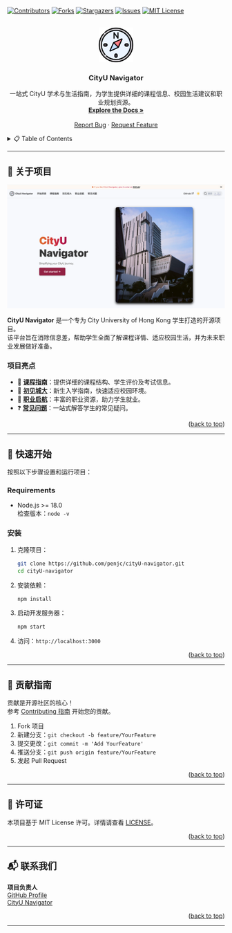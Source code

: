 <!-- PROJECT SHIELDS -->
[![Contributors][contributors-shield]][contributors-url]
[![Forks][forks-shield]][forks-url]
[![Stargazers][stars-shield]][stars-url]
[![Issues][issues-shield]][issues-url]
[![MIT License][license-shield]][license-url]

<!-- PROJECT LOGO -->
<br />
<div align="center">
  <a href="https://github.com/othneildrew/Best-README-Template">
    <img src="images/logo.png" alt="Logo" width="80" height="80">
  </a>

<h3 align="center">CityU Navigator</h3>

  <p align="center">
    一站式 CityU 学术与生活指南，为学生提供详细的课程信息、校园生活建议和职业规划资源。
    <br />
    <a href="https://penjc.github.io/cityU-navigator"><strong>Explore the Docs »</strong></a>
    <br />
    <br />
    <a href="https://github.com/penjc/cityU-navigator/issues/new?labels=bug&template=bug-report---.md">Report Bug</a>
    &middot;
    <a href="https://github.com/penjc/cityU-navigator/issues/new?labels=enhancement&template=feature-request---.md">Request Feature</a>
  </p>
</div>

<!-- TABLE OF CONTENTS -->
<details>
  <summary>📋 Table of Contents</summary>
  <ol>
    <li>
      <a href="#关于项目">🧐 关于项目</a>
      <ul>
        <li><a href="#项目亮点">项目亮点</a></li>
      </ul>
    </li>
    <li>
      <a href="#快速开始">🚀 快速开始</a>
      <ul>
        <li><a href="#requirements">Requirements</a></li>
        <li><a href="#安装">安装</a></li>
      </ul>
    </li>
    <li><a href="#贡献指南">🤝 贡献指南</a></li>
    <li><a href="#许可证">📜 许可证</a></li>
    <li><a href="#联系我们">📬 联系我们</a></li>
  </ol>
</details>


---

## 🧐 关于项目

[![CityU Navigator Screen Shot][product-screenshot]](https://penjc.github.io/cityU-navigator/)

**CityU Navigator** 是一个专为 City University of Hong Kong 学生打造的开源项目。  
该平台旨在消除信息差，帮助学生全面了解课程详情、适应校园生活，并为未来职业发展做好准备。

### 项目亮点
- 📘 **[课程指南](https://penjc.github.io/cityU-navigator/docs/courses/intro)**：提供详细的课程结构、学生评价及考试信息。
- 🏫 **[初见城大](https://penjc.github.io/cityU-navigator/docs/welcome/intro)**：新生入学指南，快速适应校园环境。
- 💼 **[职业启航](https://penjc.github.io/cityU-navigator/docs/career/intro)**：丰富的职业资源，助力学生就业。
- ❓ **[常见问题](https://penjc.github.io/cityU-navigator/docs/faq/intro)**：一站式解答学生的常见疑问。

<p align="right">(<a href="#readme-top">back to top</a>)</p>

---

## 🚀 快速开始

按照以下步骤设置和运行项目：

### Requirements

- Node.js >= 18.0  
  检查版本：`node -v`

### 安装

1. 克隆项目：
   ```bash
   git clone https://github.com/penjc/cityU-navigator.git
   cd cityU-navigator
   ```
2. 安装依赖：
   ```bash
   npm install
   ```
3. 启动开发服务器：
   ```bash
   npm start
   ```
4. 访问：`http://localhost:3000`

<p align="right">(<a href="#readme-top">back to top</a>)</p>

---

## 🤝 贡献指南

贡献是开源社区的核心！  
参考 [Contributing 指南](https://penjc.github.io/cityU-navigator/contributing) 开始您的贡献。

1. Fork 项目
2. 新建分支：`git checkout -b feature/YourFeature`
3. 提交更改：`git commit -m 'Add YourFeature'`
4. 推送分支：`git push origin feature/YourFeature`
5. 发起 Pull Request

<p align="right">(<a href="#readme-top">back to top</a>)</p>

---

## 📜 许可证

本项目基于 MIT License 许可。详情请查看 [LICENSE](https://github.com/penjc/cityU-navigator/blob/main/LICENSE)。

<p align="right">(<a href="#readme-top">back to top</a>)</p>

---

## 📬 联系我们

**项目负责人**  
[GitHub Profile](https://github.com/penjc)  
[CityU Navigator](https://github.com/penjc/cityU-navigator)

<p align="right">(<a href="#readme-top">back to top</a>)</p>

---

<!-- MARKDOWN LINKS -->
[contributors-shield]: https://img.shields.io/github/contributors/penjc/cityU-navigator.svg?style=for-the-badge
[contributors-url]: https://github.com/penjc/cityU-navigator/graphs/contributors
[forks-shield]: https://img.shields.io/github/forks/penjc/cityU-navigator.svg?style=for-the-badge
[forks-url]: https://github.com/penjc/cityU-navigator/network/members
[stars-shield]: https://img.shields.io/github/stars/penjc/cityU-navigator.svg?style=for-the-badge
[stars-url]: https://github.com/penjc/cityU-navigator/stargazers
[issues-shield]: https://img.shields.io/github/issues/penjc/cityU-navigator.svg?style=for-the-badge
[issues-url]: https://github.com/penjc/cityU-navigator/issues
[license-shield]: https://img.shields.io/github/license/penjc/cityU-navigator.svg?style=for-the-badge
[license-url]: https://github.com/penjc/cityU-navigator/blob/main/LICENSE
[product-screenshot]: images/screenshot.png